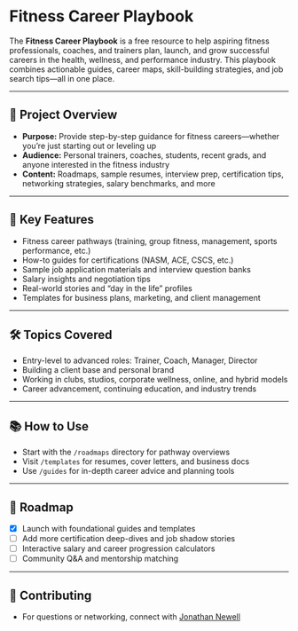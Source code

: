# Fitness Career Playbook

The **Fitness Career Playbook** is a free resource to help aspiring fitness professionals, coaches, and trainers plan, launch, and grow successful careers in the health, wellness, and performance industry. This playbook combines actionable guides, career maps, skill-building strategies, and job search tips—all in one place.

---

## 🚀 Project Overview

- **Purpose:** Provide step-by-step guidance for fitness careers—whether you’re just starting out or leveling up
- **Audience:** Personal trainers, coaches, students, recent grads, and anyone interested in the fitness industry
- **Content:** Roadmaps, sample resumes, interview prep, certification tips, networking strategies, salary benchmarks, and more

---

## 🌟 Key Features

- Fitness career pathways (training, group fitness, management, sports performance, etc.)
- How-to guides for certifications (NASM, ACE, CSCS, etc.)
- Sample job application materials and interview question banks
- Salary insights and negotiation tips
- Real-world stories and “day in the life” profiles
- Templates for business plans, marketing, and client management

---

## 🛠️ Topics Covered

- Entry-level to advanced roles: Trainer, Coach, Manager, Director
- Building a client base and personal brand
- Working in clubs, studios, corporate wellness, online, and hybrid models
- Career advancement, continuing education, and industry trends

---

## 📚 How to Use

- Start with the `/roadmaps` directory for pathway overviews
- Visit `/templates` for resumes, cover letters, and business docs
- Use `/guides` for in-depth career advice and planning tools

---

## 🎯 Roadmap

- [x] Launch with foundational guides and templates
- [ ] Add more certification deep-dives and job shadow stories
- [ ] Interactive salary and career progression calculators
- [ ] Community Q&A and mentorship matching

---

## 🙌 Contributing

- For questions or networking, connect with [Jonathan Newell](https://www.linkedin.com/in/jonathan-benjamin-newell/)
